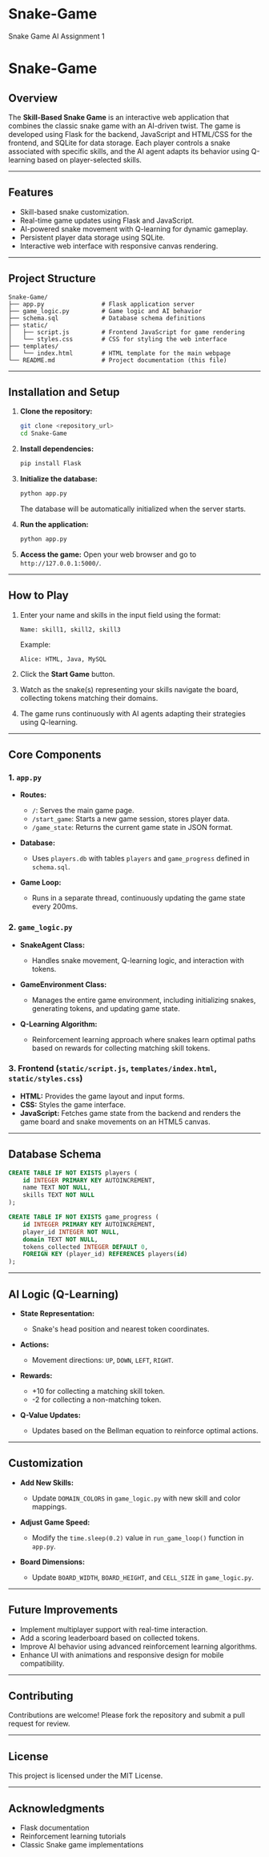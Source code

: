 # Snake-Game
Snake Game AI Assignment 1

# Snake-Game

## Overview

The **Skill-Based Snake Game** is an interactive web application that combines the classic snake game with an AI-driven twist. The game is developed using Flask for the backend, JavaScript and HTML/CSS for the frontend, and SQLite for data storage. Each player controls a snake associated with specific skills, and the AI agent adapts its behavior using Q-learning based on player-selected skills.

---

## Features

- Skill-based snake customization.
- Real-time game updates using Flask and JavaScript.
- AI-powered snake movement with Q-learning for dynamic gameplay.
- Persistent player data storage using SQLite.
- Interactive web interface with responsive canvas rendering.

---

## Project Structure

```
Snake-Game/
├── app.py                # Flask application server
├── game_logic.py         # Game logic and AI behavior
├── schema.sql            # Database schema definitions
├── static/
│   ├── script.js         # Frontend JavaScript for game rendering
│   └── styles.css        # CSS for styling the web interface
├── templates/
│   └── index.html        # HTML template for the main webpage
└── README.md             # Project documentation (this file)
```

---

## Installation and Setup

1. **Clone the repository:**
   ```bash
   git clone <repository_url>
   cd Snake-Game
   ```

2. **Install dependencies:**
   ```bash
   pip install Flask
   ```

3. **Initialize the database:**
   ```bash
   python app.py
   ```
   The database will be automatically initialized when the server starts.

4. **Run the application:**
   ```bash
   python app.py
   ```

5. **Access the game:**
   Open your web browser and go to `http://127.0.0.1:5000/`.

---

## How to Play

1. Enter your name and skills in the input field using the format:
   ```
   Name: skill1, skill2, skill3
   ```
   Example:
   ```
   Alice: HTML, Java, MySQL
   ```

2. Click the **Start Game** button.

3. Watch as the snake(s) representing your skills navigate the board, collecting tokens matching their domains.

4. The game runs continuously with AI agents adapting their strategies using Q-learning.

---

## Core Components

### 1. `app.py`
- **Routes:**
  - `/`: Serves the main game page.
  - `/start_game`: Starts a new game session, stores player data.
  - `/game_state`: Returns the current game state in JSON format.

- **Database:**
  - Uses `players.db` with tables `players` and `game_progress` defined in `schema.sql`.

- **Game Loop:**
  - Runs in a separate thread, continuously updating the game state every 200ms.

### 2. `game_logic.py`
- **SnakeAgent Class:**
  - Handles snake movement, Q-learning logic, and interaction with tokens.

- **GameEnvironment Class:**
  - Manages the entire game environment, including initializing snakes, generating tokens, and updating game state.

- **Q-Learning Algorithm:**
  - Reinforcement learning approach where snakes learn optimal paths based on rewards for collecting matching skill tokens.

### 3. Frontend (`static/script.js`, `templates/index.html`, `static/styles.css`)
- **HTML:** Provides the game layout and input forms.
- **CSS:** Styles the game interface.
- **JavaScript:** Fetches game state from the backend and renders the game board and snake movements on an HTML5 canvas.

---

## Database Schema

```sql
CREATE TABLE IF NOT EXISTS players (
    id INTEGER PRIMARY KEY AUTOINCREMENT,
    name TEXT NOT NULL,
    skills TEXT NOT NULL
);

CREATE TABLE IF NOT EXISTS game_progress (
    id INTEGER PRIMARY KEY AUTOINCREMENT,
    player_id INTEGER NOT NULL,
    domain TEXT NOT NULL,
    tokens_collected INTEGER DEFAULT 0,
    FOREIGN KEY (player_id) REFERENCES players(id)
);
```

---

## AI Logic (Q-Learning)

- **State Representation:**
  - Snake's head position and nearest token coordinates.

- **Actions:**
  - Movement directions: `UP`, `DOWN`, `LEFT`, `RIGHT`.

- **Rewards:**
  - +10 for collecting a matching skill token.
  - -2 for collecting a non-matching token.

- **Q-Value Updates:**
  - Updates based on the Bellman equation to reinforce optimal actions.

---

## Customization

- **Add New Skills:**
  - Update `DOMAIN_COLORS` in `game_logic.py` with new skill and color mappings.

- **Adjust Game Speed:**
  - Modify the `time.sleep(0.2)` value in `run_game_loop()` function in `app.py`.

- **Board Dimensions:**
  - Update `BOARD_WIDTH`, `BOARD_HEIGHT`, and `CELL_SIZE` in `game_logic.py`.

---

## Future Improvements

- Implement multiplayer support with real-time interaction.
- Add a scoring leaderboard based on collected tokens.
- Improve AI behavior using advanced reinforcement learning algorithms.
- Enhance UI with animations and responsive design for mobile compatibility.

---

## Contributing

Contributions are welcome! Please fork the repository and submit a pull request for review.

---

## License

This project is licensed under the MIT License.

---

## Acknowledgments

- Flask documentation
- Reinforcement learning tutorials
- Classic Snake game implementations

